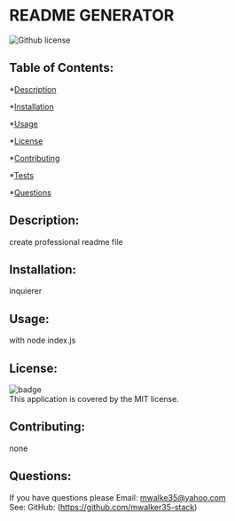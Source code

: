 # README GENERATOR
  ![Github license](https://img.shields.io/badge/license-MIT-green.svg)
  ## Table of Contents:
  *[Description](#Description)

  *[Installation](#Installation)

  *[Usage](#Usage)

  *[License](#License)

  *[Contributing](#Contributing)

  *[Tests](#Tests)

  *[Questions](#Questions)

  ## Description: 
  create professional readme file 

  ## Installation:
  inquierer

  ## Usage:
  with node index.js

  ## License:
  ![badge](https://img.shields.io/badge/license-MIT-green)
  <br />
  This application is covered by the MIT license. 

  ## Contributing:
  none

  ## Questions:
  If you have questions please Email: mwalke35@yahoo.com<br />
  See: GitHub:  (https://github.com/mwalker35-stack)
